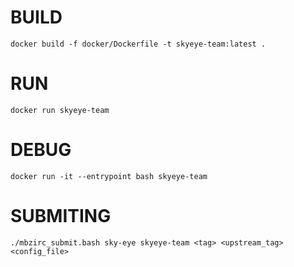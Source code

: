 # BUILD

```
docker build -f docker/Dockerfile -t skyeye-team:latest .
```

# RUN
```
docker run skyeye-team
```

# DEBUG
```
docker run -it --entrypoint bash skyeye-team
```

# SUBMITING
```
./mbzirc_submit.bash sky-eye skyeye-team <tag> <upstream_tag> <config_file>
```